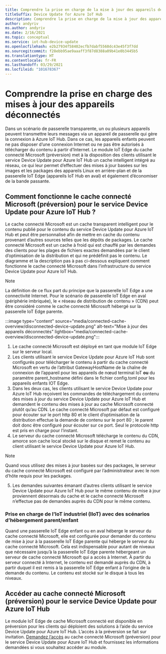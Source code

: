 ```yaml
---
title: Comprendre la prise en charge de la mise à jour des appareils déconnectés à l’aide du cache connecté Microsoft | Microsoft Docs
titleSuffix: Device Update for Azure IoT Hub
description: Comprendre la prise en charge de la mise à jour des appareils déconnectés à l’aide du cache connecté Microsoft
author: andyriv
ms.author: andyriv
ms.date: 2/16/2021
ms.topic: conceptual
ms.service: iot-hub-device-update
ms.openlocfilehash: e2b27934f58402ecfb7dabf5560dc43e45f3f7dd
ms.sourcegitcommit: f28ebb95ae9aaaff3f87d8388a09b41e0b3445b5
ms.translationtype: HT
ms.contentlocale: fr-FR
ms.lasthandoff: 03/29/2021
ms.locfileid: "101678367"
---
```

# <a name="understand-support-for-disconnected-device-updates"></a>Comprendre la prise en charge des mises à jour des appareils déconnectés

Dans un scénario de passerelle transparente, un ou plusieurs appareils peuvent transmettre leurs messages via un appareil de passerelle qui gère la connexion à Azure IoT Hub. Dans ce cas, les appareils enfants peuvent ne pas disposer d’une connexion Internet ou ne pas être autorisés à télécharger du contenu à partir d’Internet. Le module IoT Edge du cache connecté Microsoft (préversion) met à la disposition des clients utilisant le service Device Update pour Azure IoT Hub un cache intelligent intégré au réseau, ce qui leur permet d’effectuer des mises à jour basées sur les images et les packages des appareils Linux en arrière-plan et de la passerelle IoT Edge (appareils IoT Hub en aval) et également d’économiser de la bande passante.

## <a name="how-does-microsoft-connected-cache-preview-for-device-update-for-azure-iot-hub-work"></a>Comment fonctionne le cache connecté Microsoft (préversion) pour le service Device Update pour Azure IoT Hub ?

Le cache connecté Microsoft est un cache transparent intelligent pour le contenu publié pour le contenu du service Device Update pour Azure IoT Hub et peut être personnalisé afin de mettre en cache du contenu provenant d’autres sources telles que les dépôts de packages. Le cache connecté Microsoft est un cache à froid qui est chauffé par les demandes des clients pour les plages de fichiers exactes demandées par le client d’optimisation de la distribution et qui ne prédéfinit pas le contenu. Le diagramme et la description pas à pas ci-dessous expliquent comment fonctionne le cache connecté Microsoft dans l’infrastructure du service Device Update pour Azure IoT Hub.

>[!Note]
>La définition de ce flux part du principe que la passerelle IoT Edge a une connectivité Internet. Pour le scénario de passerelle IoT Edge en aval (périphérie imbriquée), le « réseau de distribution de contenu » (CDN) peut être considéré comme le cache connecté Microsoft hébergé sur la passerelle IoT Edge parente.

  :::image type="content" source="media/connected-cache-overview/disconnected-device-update.png" alt-text="Mise à jour des appareils déconnectés" lightbox="media/connected-cache-overview/disconnected-device-update.png":::

1. Le cache connecté Microsoft est déployé en tant que module IoT Edge sur le serveur local.
2. Les clients utilisant le service Device Update pour Azure IoT Hub sont configurés pour télécharger le contenu à partir du cache connecté Microsoft en vertu de l’attribut GatewayHostName de la chaîne de connexion de l’appareil pour les appareils de nœud terminal IoT **ou** du paramètre parent_hostname défini dans le fichier config.toml pour les appareils enfants IOT Edge.
3. Dans les deux cas, les clients utilisant le service Device Update pour Azure IoT Hub reçoivent les commandes de téléchargement du contenu des mises à jour du service Device Update pour Azure IoT Hub et demandent le contenu des mises à jour au cache Microsoft connecté plutôt qu’au CDN. Le cache connecté Microsoft par défaut est configuré pour écouter sur le port http 80 et le client d’optimisation de la distribution effectue la demande de contenu sur le port 80 ; le parent doit donc être configuré pour écouter sur ce port.  Seul le protocole http est pris en charge pour l’instant.
4. Le serveur du cache connecté Microsoft télécharge le contenu du CDN, amorce son cache local stocké sur le disque et remet le contenu au client utilisant le service Device Update pour Azure IoT Hub.
   
>[!Note]
>Quand vous utilisez des mises à jour basées sur des packages, le serveur du cache connecté Microsoft est configuré par l’administrateur avec le nom d’hôte requis pour les packages.

5. Les demandes suivantes émanant d’autres clients utilisant le service Device Update pour Azure IoT Hub pour le même contenu de mise à jour proviennent désormais du cache et le cache connecté Microsoft n’effectue pas de demandes auprès du CDN pour le même contenu.

### <a name="supporting-industrial-iot-iiot-with-parentchild-hosting-scenarios"></a>Prise en charge de l’IoT industriel (IIoT) avec des scénarios d’hébergement parent/enfant

Quand une passerelle IoT Edge enfant ou en aval héberge le serveur du cache connecté Microsoft, elle est configurée pour demander du contenu de mise à jour à la passerelle IoT Edge parente qui héberge le serveur du cache connecté Microsoft. Cela est indispensable pour autant de niveaux que nécessaire jusqu’à la passerelle IoT Edge parente hébergeant un serveur de cache connecté Microsoft qui a accès à Internet. À partir du serveur connecté à Internet, le contenu est demandé auprès du CDN, à partir duquel il est remis à la passerelle IoT Edge enfant à l’origine de la demande du contenu. Le contenu est stocké sur le disque à tous les niveaux.

## <a name="access-to-the-microsoft-connected-cache-preview-for-device-update-for-azure-iot-hub"></a>Accéder au cache connecté Microsoft (préversion) pour le service Device Update pour Azure IoT Hub

Le module IoT Edge de cache Microsoft connecté est disponible en préversion pour les clients qui déploient des solutions à l’aide du service Device Update pour Azure IoT Hub. L’accès à la préversion se fait sur invitation. [Demandez l’accès](https://aka.ms/MCCForDeviceUpdateForIoT) au cache connecté Microsoft (préversion) pour le service Device Update pour Azure IoT Hub et fournissez les informations demandées si vous souhaitez accéder au module.
